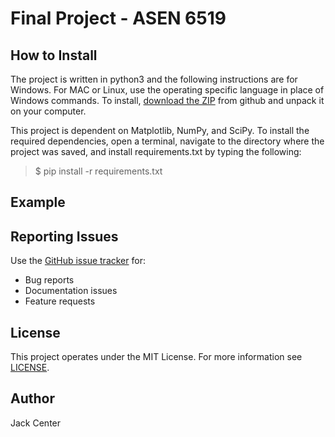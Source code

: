 # Final Project - ASEN 6519
## How to Install
The project is written in python3 and the following instructions are for Windows. For MAC or Linux, use the operating 
specific language in place of Windows commands. To install, 
[download the ZIP](https://github.com/jackcenter/Particle_FIilter_Localization/archive/master.zip) from github and 
unpack it on your computer.

This project is dependent on Matplotlib, NumPy, and SciPy. To install the required dependencies, open a terminal, 
navigate to the directory where the project was saved, and install requirements.txt by typing the following:

>$ pip install -r requirements.txt
>
## Example

## Reporting Issues
Use the [GitHub issue tracker](https://github.com/jackcenter/Particle_FIilter_Localization/issues) for:
* Bug reports
* Documentation issues
* Feature requests

## License
This project operates under the MIT License. For more information see 
[LICENSE](https://github.com/jackcenter/Particle_FIilter_Localization/blob/master/LICENSE.txtv).

## Author
Jack Center